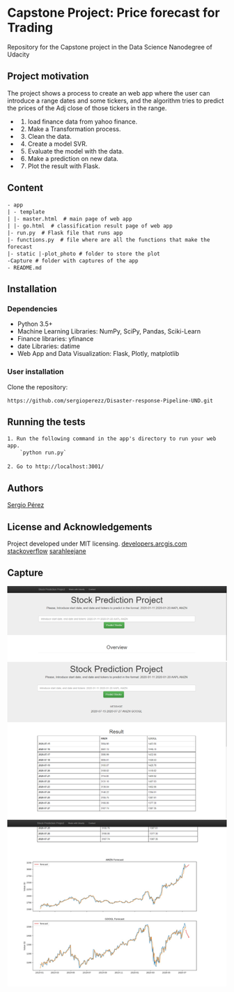 # Capstone Project: Price forecast for Trading 
Repository for the Capstone project in the Data Science Nanodegree of Udacity
## Project motivation

The project shows a process to create an web app where the user can introduce a range dates and some tickers, and the algorithm tries to predict the prices of the Adj close of those tickers in the range.
- 1. load finance data from yahoo finance.
- 2. Make a Transformation process.
- 3. Clean the data.
- 4. Create a model SVR.
- 5. Evaluate the model with the data.
- 6. Make a prediction on new data.
- 7. Plot the result with Flask.

## Content
```
- app
| - template
| |- master.html  # main page of web app
| |- go.html  # classification result page of web app
|- run.py  # Flask file that runs app
|- functions.py  # file where are all the functions that make the forecast
|- static |-plot_photo # folder to store the plot
-Capture # folder with captures of the app
- README.md
```

## Installation

### Dependencies
- Python 3.5+
- Machine Learning Libraries: NumPy, SciPy, Pandas, Sciki-Learn
- Finance libraries: yfinance
- date Libraries: datime
- Web App and Data Visualization: Flask, Plotly, matplotlib

### User installation
Clone the repository:
```
https://github.com/sergioperezz/Disaster-response-Pipeline-UND.git
```
## Running the tests 

```
1. Run the following command in the app's directory to run your web app.
    `python run.py`

2. Go to http://localhost:3001/
```

## Authors

[Sergio Pérez](https://github.com/sergioperezz)

## License and Acknowledgements

Project developed under MIT licensing.
[developers.arcgis.com](https://developers.arcgis.com/python)
[stackoverflow](https://es.stackoverflow.com/)
[sarahleejane](sarahleejane.github.io)
## Capture

![alt text](https://github.com/sergioperezz/Capstone_Project_Trading_UDSND/blob/master/Capture/Overview.PNG)
![alt text](https://github.com/sergioperezz/Capstone_Project_Trading_UDSND/blob/master/Capture/Result1.PNG)
![alt text](https://github.com/sergioperezz/Capstone_Project_Trading_UDSND/blob/master/Capture/plot.PNG)
